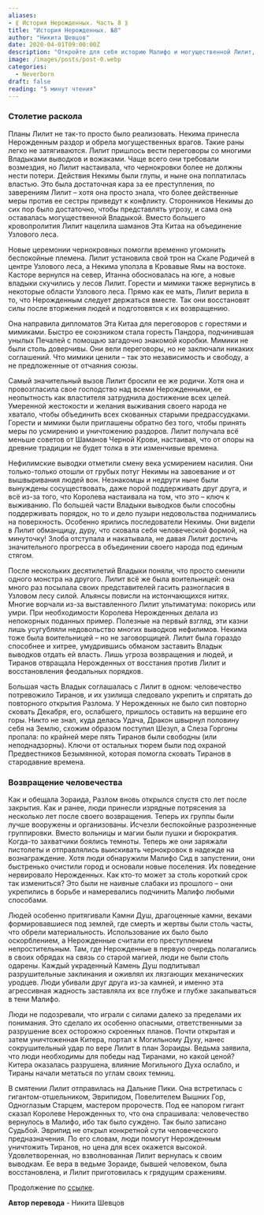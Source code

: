 ```yaml
---
aliases: 
- ⟪ История Нерожденных. Часть 8 ⟫
title: "История Нерожденных. №8"
author: "Никита Шевцов"
date: 2020-04-01T09:00:00Z
description: "Откройте для себя историю Малифо и могущественной Лилит, которой пришлось вести переговоры со многими лидерами, чтобы разобраться с последствиями действий ее сестры Некимы. Следуйте по пути Лилит, чтобы установить ее трон в центре Искривленного леса и воссоединить Нерожденных, чтобы подготовиться к возвращению людей."
image: /images/posts/post-0.webp
categories:
  - Neverborn
draft: false
reading: "5 минут чтения"
---
```


### Столетие раскола

Планы Лилит не так-то просто было реализовать. Некима принесла Нерожденным раздор и обрела могущественных врагов. Такие раны легко не затягиваются. Лилит пришлось вести переговоры со многими Владыками выводков и вожаками. Чаще всего они требовали возмездия, но Лилит настаивала, что чернокровки более не должны нести потери. Действия Некимы были глупы, и ныне она поплатилась властью. Это была достаточная кара за ее преступления, по заверениям Лилит – хотя она просто знала, что более действенные меры против ее сестры приведут к конфликту. Сторонников Некимы до сих пор было достаточно, чтобы представлять угрозу, и сама она оставалась могущественной Владыкой. Вместо большего кровопролития Лилит нацелила шаманов Эта Китаа на объединение Узлового леса.

Новые церемонии чернокровных помогли временно угомонить беспокойные племена. Лилит установила свой трон на Скале Родичей в центре Узлового леса, а Некима уползла в Кровавые Ямы на востоке. Касторе вернулся на север, Итанна обосновалась на юге, а новые владыки скучились у лесов Лилит. Горести и мимики также вернулись в некоторые области Узлового леса. Прямо как ее мать, Лилит верила в то, что Нерожденным следует держаться вместе. Так они восстановят силы после вторжения людей и подготовятся к их возвращению.

Она направила дипломатов Эта Китаа для переговоров с горестями и мимиками. Быстро ее союзником стала горесть Пандора, подчинившая унылых Печалей с помощью загадочно знакомой коробки. Мимики не были столь доверчивы. Они вели переговоры, но не заключали никаких соглашений. Что мимики ценили – так это независимость и свободу, а не предложенные от отчаяния союзы.

Самый значительный вызов Лилит бросили ее же родичи. Хотя она и провозгласила свое господство над всеми Нерожденными, ее неопытность как властителя затруднила достижение всех целей. Умеренной жестокости и желания выживания своего народа не хватало, чтобы объединить всех скованных старыми предрассудками. Горести и мимики были приглашены обратно без того, чтобы принять меры по усмирению и уничтожению раздоров. Лилит получала всё меньше советов от Шаманов Черной Крови, настаивая, что от опоры на древние традиции не будет толка в эти изменчивые времена.

Нефилимские выводки отметили смену века усмирением насилия. Они только-только отошли от грубых потуг Некимы на завоевание и от вышвыривания людей вон. Незнакомцы и недруги ныне были вынуждены сосуществовать, даже порой поддерживать друг друга, и всё из-за того, что Королева настаивала на том, что это – ключ к выживанию. По большей части Владыки выводков были способны поддерживать порядок, но то и дело пузыри недовольства поднимались на поверхность. Особенно ярились последователи Некимы. Они видели в Лилит обманщицу, дуру, что сковала себя человеческой формой, на минуточку! Злоба отступала и накатывала, не давая Лилит достичь значительного прогресса в объединении своего народа под единым стягом.

После нескольких десятилетий Владыки поняли, что просто сменили одного монстра на другого. Лилит всё же была воительницей: она много раз посылала своих представителей гасить разногласия в Узловом лесу силой. Альянсы повисли на истончающихся нитях. Многие ворчали из-за выставленного Лилит ультиматума: покорись или умри. При необходимости Королева Нерожденных делала из непокорных поданных пример. Полезные на первый взгляд, эти казни лишь усугубляли недовольство многих выводков нефилимов. Некима тоже была воительницей – но не заговорщицей. Лилит была гораздо способнее и хитрее, умудрившись обманом заставить Владык выводков отдать ей власть. Лишь угроза возвращения и людей, и Тиранов отвращала Нерожденных от восстания против Лилит и восстановления феодальных порядков.

Большая часть Владык соглашалась с Лилит в одном: человечество потревожило Тиранов, и их узилища следовало укрепить и спрятать до повторного открытия Разлома. У Нерожденных не было сил повторно сковать Декабря, его, ослабшего, пришлось оставить на вершине его горы. Никто не знал, куда делась Удача, Дракон швырнул половину себя на Землю, схожим образом поступил Шезул, а Слеза Горгоны пропала: по крайней мере пять Тиранов были свободны (или неподнадзорны). Ключи от остальных тюрем были под охраной Предвестников Безымянной, которая помогла сковать Тиранов в стародавние времена.

### Возвращение человечества

Как и обещала Зораида, Разлом вновь открылся спустя сто лет после закрытия. Как и ранее, люди принесли изрядные потрясения за несколько лет после своего возвращения. Теперь их группы были лучше вооружены и организованы. Исчезли беспокойные разрозненные группировки. Вместо вольницы и магии были пушки и бюрократия. Когда-то захватчики боялись темноты. Теперь же они заряжали пистолеты и отправлялись выискивать чернокровок в надежде на вознаграждение. Хотя люди обнаружили Малифо Сид в запустении, они быстренько очистили город и основали новые поселения. Их поведение нервировало Нерожденных. Как кто-то может за столь короткий срок так измениться? Это были не наивные слабаки из прошлого – они укрепились в борьбе и намеревались подчинить Малифо любыми способами.

Людей особенно притягивали Камни Душ, драгоценные камни, веками формировавшиеся под землей, где смерть и жертвы были столь часты, что обрели материальность. Использование их было было оскорблением, а Нерожденные считали его преступлением непростительным. Там, где Нерожденные в первую очередь полагались в своих обрядах на связь со старой магией, люди не были столь одарены. Каждый украденный Камень Душ подпитывал разрушительные заклинания и оживлял их лязгающих механических уродцев. Люди убивали друг друга из-за камней, и именно эта агрессивная жадность заставляла их все глубже и глубже закапываться в тени Малифо.

Люди не подозревали, что играли с силами далеко за пределами их понимания. Это сделало их особенно опасными, ответственными за разрушение всех осторожно скроенных планов. Почти открытая и затем уничтоженная Китера, портал к Могильному Духу, нанес сокрушительный удар по вере Лилит в план Зораиды. Ведьма заявила, что люди необходимы для победы над Тиранами, но какой ценой? Китера оказалась разрушена, влияние Могильного Духа ослабло, и Тираны начали метаться по углам своих темниц.

В смятении Лилит отправилась на Дальние Пики. Она встретилась с гигантом-отшельником, Эврипидом, Повелителем Вышних Гор, Одноглазым Старцем, мастером пророчеств. Под ее напором гигант сказал Королеве Нерожденных то, что она спрашивала: человечество вернулось в Малифо, ибо так было суждено. Так было записано Судьбой. Эврипид не открыл конкретной сути человеческого предназначения. По его словам, люди помогут Нерожденным уничтожить Тиранов, но цена для всех окажется высокой. Удовлетворенная, но взволнованная Лилит вернулась к своим выводкам. Ее вера в ведьме Зораиде, бывшей человеком, была восстановлена, и Лилит приготовилась к грядущим сражениям.

Продолжение по [ссылке](http://malifaux.vercel.app/posts/post-110).


**Автор перевода** - Никита Шевцов